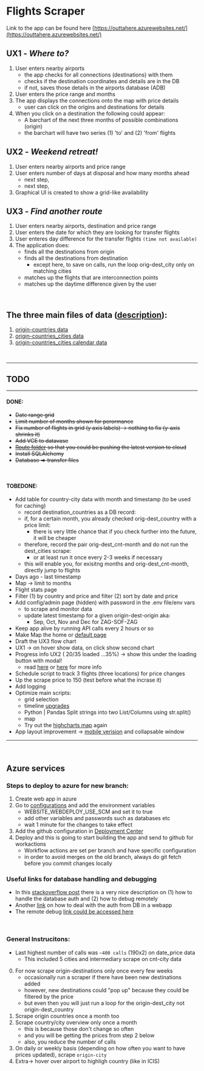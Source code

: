 # Flights Scraper

Link to the app can be found here [https://outtahere.azurewebsites.net/](https://outtahere.azurewebsites.net/)

## UX1 - <i>Where to?</i>
1. User enters nearby airports
   - the app checks for all connections (destinations) with them
   - checks if the destination coordinates and details are in the DB
   - if not, saves those details in the airports database (ADB)
2. User enters the price range and months
3. The app displays the connections onto the map with price details
   - user can click on the origins and destinations for details
4. When you click on a destination the following could appear:
   - A barchart of the next three months of possible combinations (origin)
   - the barchart will have two series (1) 'to' and (2) 'from' flights

## UX2 - <i>Weekend retreat!</i>
1. User enters nearby airports and price range
2. User enters number of days at disposal and how many months ahead
   - next step,
   - next step,
3. Graphical UI is created to show a grid-like availability

## UX3 - <i>Find another route</i>
1. User enters nearby airports, destination and price range
2. User enters the date for which they are looking for transfer flights
3. User enteres day difference for the transfer flights `(time not available)`
4. The application does:
   - finds all the destinations from origin
   - finds all the destinations from destination
      - except here, to save on calls, run the loop orig-dest_city only on matching cities
   - matches up the flights that are interconnection points
   - matches up the daytime difference given by the user

<br>

## The three main files of data ([description](/data/json_file_description.md)):
1. [origin-countries data](/data/example_json_dest_countries.json)
2. [origin-countries_cities data](/data/example_json_dest_cities.json)
3. [origin-countries_cities calendar data](/data/example_calendar.json)

<br>

--------------------------------------------------------
## TODO
--------------------------------------------------------
#### DONE:
- ~~Date range grid~~
- ~~Limit number of months shown for perormance~~
- ~~Fix number of flights in grid (y axis labels) -> nothing to fix (y-axis shrinks it)~~
- ~~Add VCE to datavase~~
- ~~[Route folder](https://docs.microsoft.com/en-us/azure/app-service/configure-language-python#customize-startup-command) so that you could be pushing the latest version to cloud~~
- ~~Install SQLAlchemy~~
- ~~Database => transfer files~~
<br>


#### TOBEDONE:
- Add table for country-city data with month and timestamp (to be used for caching)
  - record destination_countries as a DB record:
  - if, for a certain month, you already checked orig-dest_country with a price limit:
     - there is very little chance that if you check further into the future, it will be cheaper
  - therefore, record the pair orig-dest_cnt-month and do not run the dest_cities scrape:
    - or at least run it once every 2-3 weeks if necessary
  - this will enable you, for exisitng months and orig-dest_cnt-month, directly jump to flights
- Days ago - last timestamp
- Map -> limit to months
- Flight stats page
- Filter (1) by country and price and filter (2) sort by date and price
- Add config/admin page (hidden) with password in the .env file/env vars
  - to scrape and monitor data
  - update latest timestamp for a given origin-dest-origin aka:
    - Sep, Oct, Nov and Dec for ZAG-SOF-ZAG
- Keep app alive by running API calls every 2 hours or so
- Make Map the home or [default page](https://community.plotly.com/t/introducing-dash-pages-a-dash-2-x-feature-preview/57775)
- Draft the UX3 flow chart 
- UX1 -> on hover show data, on click show second chart
- Progress info UX2 ( 20/35 loaded ...35%) -> show this under the loading button with modal!
  - read [here](https://towardsdatascience.com/long-callbacks-in-dash-web-apps-72fd8de25937) or [here](https://dash.plotly.com/long-callbacks) for more info
- Schedule script to track 3 flights (three locations) for price changes
- Up the scrape price to 150 (test before what the incrase it)
- Add logging
- Optimize main scripts:
  - grid selection
  - timeline [upgrades](https://plotly.com/python-api-reference/generated/plotly.express.timeline.html)
  - Python | Pandas Split strings into two List/Columns using str.split()
  - map
  - Try out the [highcharts map](https://towardsdatascience.com/highly-interactive-data-visualization-cd3a9b082370#:~:text=Panel%2DHighcharts%20is%20a%20python,python%20for%20Exploratory%20Data%20Analysis.) again
- App layout improvement -> [mobile verision](https://stackoverflow.com/questions/22985370/making-the-bootstrap-dashboard-example-sidebar-visible-available-on-mobile) and collapsable window

--------------------------------------------------------
<br>

## Azure services
### Steps to deploy to azure for new branch:
1. Create web app in azure
2. Go to [configurations](https://portal.azure.com/#@kmitkovkerlievgmail.onmicrosoft.com/resource/subscriptions/ea1de4dc-316d-4041-baf0-5824b53e3cfc/resourcegroups/KMK_RG_GENERIC/providers/Microsoft.Web/sites/flightvis/configuration) and add the environment variables
   * WEBSITE_WEBDEPLOY_USE_SCM and set it to true
   * add other variables and passwords such as databases etc
   * wait 1 minute for the changes to take effect
3. Add the github configuration in [Deployment Center](https://portal.azure.com/#@kmitkovkerlievgmail.onmicrosoft.com/resource/subscriptions/ea1de4dc-316d-4041-baf0-5824b53e3cfc/resourcegroups/KMK_RG_GENERIC/providers/Microsoft.Web/sites/flightvis/vstscd)
4. Deploy and this is going to start building the app and send to github for workactions
   * Workflow actions are set per branch and have specific configuration
   * in order to avoid merges on the old branch, always do git fetch before you commit changes locally 

### Useful links for database handling and debugging
- In this [stackoverflow post](https://stackoverflow.com/questions/68867980/connection-to-microsoft-azure-sql-database-works-in-local-enviornment-but-not-in) there is a very nice description on (1) how to handle the database auth and (2) how to debug remotely
- Another [link](https://docs.microsoft.com/en-us/visualstudio/debugger/remote-debugging?view=vs-2019) on how to deal with the auth from DB in a webapp
- The remote debug [link could be accessed here](https://hedihargam.medium.com/python-sql-database-access-with-managed-identity-from-azure-web-app-functions-14566e5a0f1a)

<br>

### General Instrucitons:
- Last highest number of calls was `~400 calls` (190x2) on date_price data
  - This included 5 cities and intermediary scrape on cnt-city data
0. For now scrape origin-destinations only once every few weeks
   - occasionally run a scraper if there have been new destinations added
   - however, new destinations could "pop up" because they could be filtered by the price
   - but even then you will just run a loop for the origin-dest_city not origin-dest_country
1. Scrape origin countries once a month too
2. Scrape country/city overview only once a month
   - this is because those don't change so often
   - and you will be getting the prices from step 2 below
   - also, you reduce the number of calls
3. On daily or weekly basis (depending on how often you want to have prices updated), scrape `origin-city`
4. Extra-> hover over airport to highligh country (like in ICIS)

<br>

